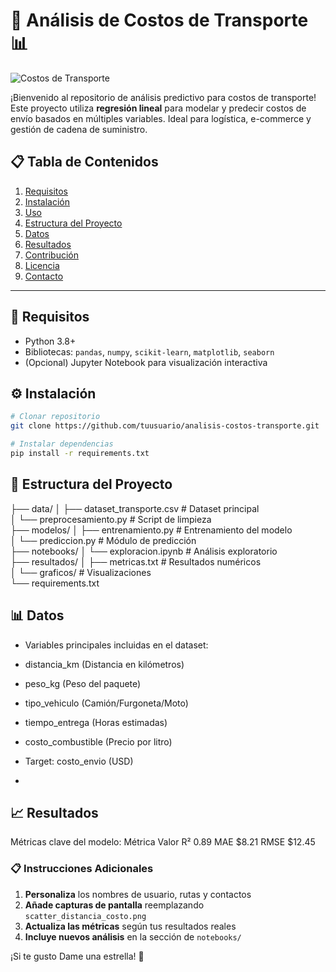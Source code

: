 #                         🚚 Análisis de Costos de Transporte 📊
![Costos de Transporte](https://image.lexica.art/full_webp/4b4bf2bf-668b-48dd-bf39-9b33b354ecad)

¡Bienvenido al repositorio de análisis predictivo para costos de transporte! Este proyecto utiliza **regresión lineal** para modelar y predecir costos de envío basados en múltiples variables. Ideal para logística, e-commerce y gestión de cadena de suministro.

## 📋 Tabla de Contenidos
1. [Requisitos](#🔧-requisitos)
2. [Instalación](#⚙️-instalación)
3. [Uso](#🚀-uso)
4. [Estructura del Proyecto](#📂-estructura-del-proyecto)
5. [Datos](#📊-datos)
6. [Resultados](#📈-resultados)
7. [Contribución](#🤝-contribución)
8. [Licencia](#📜-licencia)
9. [Contacto](#📧-contacto)

---

## 🔧 Requisitos
- Python 3.8+
- Bibliotecas: `pandas`, `numpy`, `scikit-learn`, `matplotlib`, `seaborn`
- (Opcional) Jupyter Notebook para visualización interactiva

## ⚙️ Instalación
```bash
# Clonar repositorio
git clone https://github.com/tuusuario/analisis-costos-transporte.git

# Instalar dependencias
pip install -r requirements.txt
```

## 📂 Estructura del Proyecto

├── data/
│   ├── dataset_transporte.csv       # Dataset principal  
│   └── preprocesamiento.py          # Script de limpieza  
├── modelos/
│   ├── entrenamiento.py             # Entrenamiento del modelo  
│   └── prediccion.py                # Módulo de predicción  
├── notebooks/
│   └── exploracion.ipynb            # Análisis exploratorio  
├── resultados/
│   ├── metricas.txt                 # Resultados numéricos  
│   └── graficos/                    # Visualizaciones  
└── requirements.txt

## 📊 Datos
- Variables principales incluidas en el dataset:

- distancia_km (Distancia en kilómetros)

- peso_kg (Peso del paquete)

- tipo_vehiculo (Camión/Furgoneta/Moto)

- tiempo_entrega (Horas estimadas)

- costo_combustible (Precio por litro)

- Target: costo_envio (USD)
- 
## 📈 Resultados
Métricas clave del modelo:
Métrica	Valor
R²	0.89
MAE	$8.21
RMSE	$12.45

### 📋 Instrucciones Adicionales
1. **Personaliza** los nombres de usuario, rutas y contactos
2. **Añade capturas de pantalla** reemplazando `scatter_distancia_costo.png`
3. **Actualiza las métricas** según tus resultados reales
4. **Incluye nuevos análisis** en la sección de `notebooks/`

¡Si te gusto Dame una estrella! 🎉
